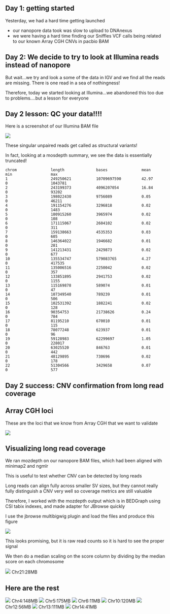 ## Day 1: getting started

Yesterday, we had a hard time getting launched

* our nanopore data took was slow to upload to DNAnexus
* we were having a hard time finding our Sniffles VCF calls being related to our known Array CGH CNVs in pacbio BAM

## Day 2: We decide to try to look at Illumina reads instead of nanopore

But wait...we try and look a some of the data in IGV and we find all the reads are missing. There is one read in a sea of nothingness!

Therefore, today we started looking at Illumina...we abandoned this too due to problems....but a lesson for everyone


## Day 2 lesson: QC your data!!!!


Here is a screenshot of our Illumina BAM file

![](img/igv.png)

These singular unpaired reads get called as structural variants!


In fact, looking at a mosdepth summary, we see the data is essentially truncated!

```
chrom               length              bases               mean                min                 max
1                   249250621           10709697590         42.97               0                   1043781
2                   243199373           4096207054          16.84               0                   93202
3                   198022430           9756089             0.05                0                   46211
4                   191154276           3296818             0.02                0                   1483
5                   180915260           3965974             0.02                0                   108
6                   171115067           2604102             0.02                0                   311
7                   159138663           4535353             0.03                0                   605
8                   146364022           1946682             0.01                0                   281
9                   141213431           2429873             0.02                0                   677
10                  135534747           579083765           4.27                0                   417535
11                  135006516           2250042             0.02                0                   357
12                  133851895           2941753             0.02                0                   1155
13                  115169878           589074              0.01                0                   47
14                  107349540           789239              0.01                0                   506
15                  102531392           1882241             0.02                0                   128
16                  90354753            21738626            0.24                0                   784
17                  81195210            670010              0.01                0                   115
18                  78077248            623937              0.01                0                   96
19                  59128983            62299697            1.05                0                   228017
20                  63025520            846763              0.01                0                   442
21                  48129895            730696              0.02                0                   178
22                  51304566            3429658             0.07                0                   577
```


## Day 2 success: CNV confirmation from long read coverage

## Array CGH loci

These are the loci that we know from Array CGH that we want to validate

![](img/coords.png)



## Visualizing long read coverage

We ran mozdepth on our nanopore BAM files, which had been aligned with minimap2 and ngmlr

This is useful to test whether CNV can be detected by long reads

Long reads can align fully across smaller SV sizes, but they cannot really fully distinguish a CNV very well so coverage metrics are still valuable

Therefore, I worked with the mozdepth output which is in BEDGraph using CSI tabix indexes, and made adapter for JBrowse quickly

I use the jbrowse multibigwig plugin and load the files and produce this figure

![](img/jbrowse_1.png)


This looks promising, but it is raw read counts so it is hard to see the proper signal

We then do a median scaling on the score column by dividing by the median score on each chromosome

![](img/normalized.png)
Chr21:28MB

## Here are the rest


![](img/chr4.png)
Chr4:148MB
![](img/chr5.png)
Chr5:175MB
![](img/chr6.png)
Chr6:11MB
![](img/chr10.png)
Chr10:120MB
![](img/chr12.png)
Chr12:56MB
![](img/chr13.png)
Chr13:111MB
![](img/chr14.png)
Chr14:41MB
